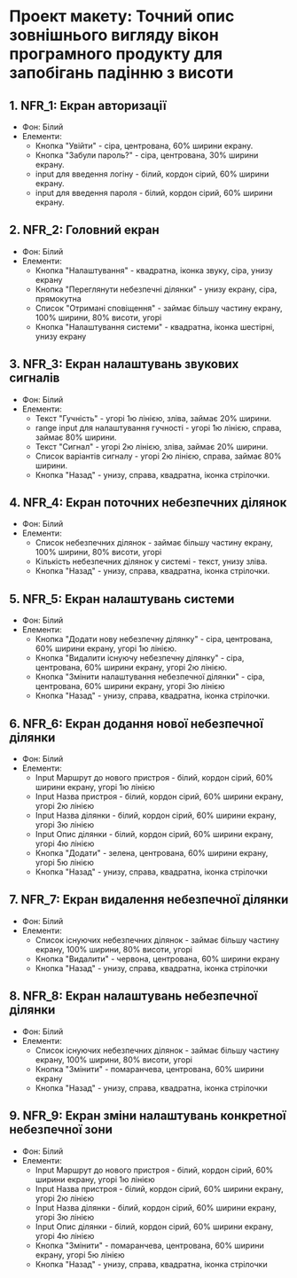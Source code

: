 # Проект макету: Точний опис зовнішнього вигляду вікон програмного продукту для запобігань падінню з висоти
## 1. NFR_1: Екран авторизації
* Фон: Білий
* Елементи:
  - Кнопка "Увійти" - сіра, центрована, 60% ширини екрану.
  - Кнопка "Забули пароль?" - сіра, центрована, 30% ширини екрану.
  - input для введення логіну - білий, кордон сірий, 60% ширини екрану.
  - input для введення пароля - білий, кордон сірий, 60% ширини екрану.
## 2. NFR_2: Головний екран
* Фон: Білий
* Елементи:
  - Кнопка "Налаштування" - квадратна, іконка звуку, сіра, унизу екрану
  - Кнопка "Переглянути небезпечні ділянки" - унизу екрану, сіра, прямокутна
  - Список "Отримані сповіщення" - займає більшу частину екрану, 100% ширини, 80% висоти, угорі
  - Кнопка "Налаштування системи" - квадратна, іконка шестірні, унизу екрану
## 3. NFR_3: Екран налаштувань звукових сигналів
* Фон: Білий
* Елементи:
  - Текст "Гучність" - угорі 1ю лінією, зліва, займає 20% ширини.
  - range input для налаштування гучності - угорі 1ю лінією, справа, займає 80% ширини.
  - Текст "Сигнал" - угорі 2ю лінією, зліва, займає 20% ширини.
  - Список варіантів сигналу - угорі 2ю лінією, справа, займає 80% ширини.
  - Кнопка "Назад" - унизу, справа, квадратна, іконка стрілочки.
## 4. NFR_4: Екран поточних небезпечних ділянок
* Фон: Білий
* Елементи:
  - Список небезпечних ділянок - займає більшу частину екрану, 100% ширини, 80% висоти, угорі
  - Кількість небезпечних ділянок у системі - текст, унизу зліва.
  - Кнопка "Назад" - унизу, справа, квадратна, іконка стрілочки.
## 5. NFR_5: Екран налаштувань системи
* Фон: Білий
* Елементи:
  - Кнопка "Додати нову небезпечну ділянку" - сіра, центрована, 60% ширини екрану, угорі 1ю лінією.
  - Кнопка "Видалити існуючу небезпечну ділянку" - сіра, центрована, 60% ширини екрану, угорі 2ю лінією.
  - Кнопка "Змінити налаштування небезпечної ділянки" - сіра, центрована, 60% ширини екрану, угорі 3ю лінією
  - Кнопка "Назад" - унизу, справа, квадратна, іконка стрілочки.
## 6. NFR_6: Екран додання нової небезпечної ділянки
* Фон: Білий
* Елементи:
  - Input Маршрут до нового пристроя - білий, кордон сірий, 60% ширини екрану, угорі 1ю лінією
  - Input Назва пристроя - білий, кордон сірий, 60% ширини екрану, угорі 2ю лінією
  - Input Назва ділянки - білий, кордон сірий, 60% ширини екрану, угорі 3ю лінією
  - Input Опис ділянки - білий, кордон сірий, 60% ширини екрану, угорі 4ю лінією
  - Кнопка "Додати" - зелена, центрована, 60% ширини екрану, угорі 5ю лінією
  - Кнопка "Назад" - унизу, справа, квадратна, іконка стрілочки
## 7. NFR_7: Екран видалення небезпечної ділянки
* Фон: Білий
* Елементи:
  - Список існуючих небезпечних ділянок - займає більшу частину екрану, 100% ширини, 80% висоти, угорі
  - Кнопка "Видалити" - червона, центрована, 60% ширини екрану
  - Кнопка "Назад" - унизу, справа, квадратна, іконка стрілочки
## 8. NFR_8: Екран налаштувань небезпечної ділянки
* Фон: Білий
* Елементи:
  - Список існуючих небезпечних ділянок - займає більшу частину екрану, 100% ширини, 80% висоти, угорі
  - Кнопка "Змінити" - помаранчева, центрована, 60% ширини екрану
  - Кнопка "Назад" - унизу, справа, квадратна, іконка стрілочки
## 9. NFR_9: Екран зміни налаштувань конкретної небезпечної зони
* Фон: Білий
* Елементи:
  - Input Маршрут до нового пристроя - білий, кордон сірий, 60% ширини екрану, угорі 1ю лінією
  - Input Назва пристроя - білий, кордон сірий, 60% ширини екрану, угорі 2ю лінією
  - Input Назва ділянки - білий, кордон сірий, 60% ширини екрану, угорі 3ю лінією
  - Input Опис ділянки - білий, кордон сірий, 60% ширини екрану, угорі 4ю лінією
  - Кнопка "Змінити" - помаранчева, центрована, 60% ширини екрану, угорі 5ю лінією
  - Кнопка "Назад" - унизу, справа, квадратна, іконка стрілочки

